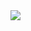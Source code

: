 <img src = "https://user-images.githubusercontent.com/80810148/230893952-87519ab9-b916-441c-bc98-b656e57cfb15.png">
